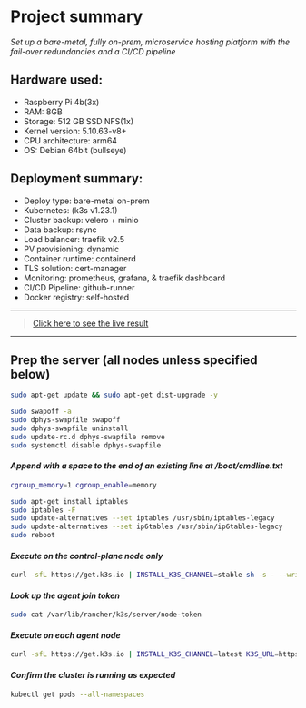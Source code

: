 # Project summary


*Set up a bare-metal, fully on-prem, microservice hosting platform with the fail-over redundancies and a CI/CD pipeline*

## Hardware used:

* Raspberry Pi 4b(3x)
* RAM: 8GB
* Storage: 512 GB SSD NFS(1x)
* Kernel version: 5.10.63-v8+
* CPU architecture: arm64
* OS: Debian 64bit (bullseye)

## Deployment summary:

* Deploy type: bare-metal on-prem
* Kubernetes: (k3s v1.23.1)
* Cluster backup: velero + minio
* Data backup: rsync
* Load balancer: traefik v2.5
* PV provisioning: dynamic
* Container runtime: containerd
* TLS solution: cert-manager
* Monitoring: prometheus, grafana, & traefik dashboard
* CI/CD Pipeline: github-runner
* Docker registry: self-hosted


---
> [Click here to see the live result](https://edwintrakselis.com/)
---
## Prep the server (all nodes unless specified below)



```bash
sudo apt-get update && sudo apt-get dist-upgrade -y  
```
```bash
sudo swapoff -a
sudo dphys-swapfile swapoff
sudo dphys-swapfile uninstall
sudo update-rc.d dphys-swapfile remove
sudo systemctl disable dphys-swapfile 
```
#### *Append with a space to the end of an existing line at /boot/cmdline.txt*
```bash
cgroup_memory=1 cgroup_enable=memory
```
```bash
sudo apt-get install iptables
sudo iptables -F
sudo update-alternatives --set iptables /usr/sbin/iptables-legacy
sudo update-alternatives --set ip6tables /usr/sbin/ip6tables-legacy
sudo reboot
```
#### *Execute on the control-plane node only*
```bash
curl -sfL https://get.k3s.io | INSTALL_K3S_CHANNEL=stable sh -s - --write-kubeconfig-mode 644 --disable local-storage
```
#### *Look up the agent join token*
```bash
sudo cat /var/lib/rancher/k3s/server/node-token
```
#### *Execute on each agent node*
```bash
curl -sfL https://get.k3s.io | INSTALL_K3S_CHANNEL=latest K3S_URL=https://masternodeipaddress:6443 K3S_TOKEN=agentjointoken sh -
```
#### *Confirm the cluster is running as expected*
```bash
kubectl get pods --all-namespaces
```



